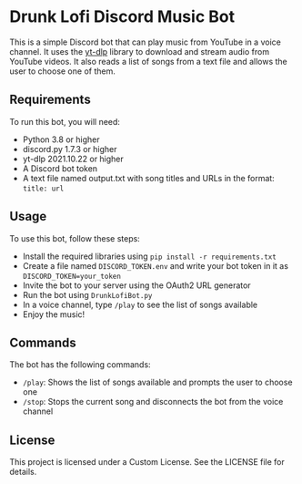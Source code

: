 # Drunk Lofi Discord Music Bot

This is a simple Discord bot that can play music from YouTube in a voice channel. It uses the [yt-dlp](https://github.com/yt-dlp/yt-dlp) library to download and stream audio from YouTube videos. It also reads a list of songs from a text file and allows the user to choose one of them.

## Requirements

To run this bot, you will need:

- Python 3.8 or higher
- discord.py 1.7.3 or higher
- yt-dlp 2021.10.22 or higher
- A Discord bot token
- A text file named output.txt with song titles and URLs in the format: `title: url`

## Usage

To use this bot, follow these steps:

- Install the required libraries using `pip install -r requirements.txt`
- Create a file named `DISCORD_TOKEN.env` and write your bot token in it as `DISCORD_TOKEN=your_token`
- Invite the bot to your server using the OAuth2 URL generator
- Run the bot using `DrunkLofiBot.py`
- In a voice channel, type `/play` to see the list of songs available
- Enjoy the music!

## Commands

The bot has the following commands:

- `/play`: Shows the list of songs available and prompts the user to choose one
- `/stop`: Stops the current song and disconnects the bot from the voice channel

## License

This project is licensed under a Custom License. See the LICENSE file for details.
